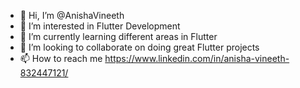 - 👋 Hi, I’m @AnishaVineeth
- 👀 I’m interested in Flutter Development
- 🌱 I’m currently learning different areas in Flutter
- 💞️ I’m looking to collaborate on doing great Flutter projects 
- 📫 How to reach me https://www.linkedin.com/in/anisha-vineeth-832447121/

<!---
AnishaVineeth/AnishaVineeth is a ✨ special ✨ repository because its `README.md` (this file) appears on your GitHub profile.
You can click the Preview link to take a look at your changes.
--->
